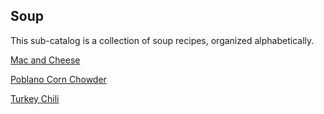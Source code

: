 ## Soup

This sub-catalog is a collection of soup recipes, organized alphabetically.

[Mac and Cheese](recipes/mac_and_cheese.md)

[Poblano Corn Chowder](recipes/chowder_poblano_corn.md)

[Turkey Chili](recipes/turkey_chili.md)